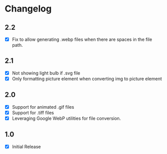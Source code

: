 # Changelog

## 2.2
- [x] Fix to allow generating .webp files when there are spaces in the file path.
 
## 2.1
- [x] Not showing light bulb if .svg file
- [x] Only formatting picture element when converting img to picture element

## 2.0
- [x] Support for animated .gif files
- [x] Support for .tiff files
- [x] Leveraging Google WebP utilities for file conversion.

## 1.0
- [x] Initial Release